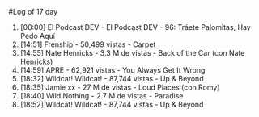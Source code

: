 #Log of 17 day

1. [00:00] El Podcast DEV - El Podcast DEV - 96: Tráete Palomitas, Hay Pedo Aquí
1. [14:51] Frenship - 50,499 vistas - Carpet
1. [14:55] Nate Henricks - 3.3 M de vistas - Back of the Car (con Nate Henricks)
1. [14:59] APRE - 62,921 vistas - You Always Get It Wrong
1. [18:32] Wildcat! Wildcat! - 87,744 vistas - Up & Beyond
1. [18:35] Jamie xx - 27 M de vistas - Loud Places (con Romy)
1. [18:40] Wild Nothing - 2.7 M de vistas - Paradise
1. [18:52] Wildcat! Wildcat! - 87,744 vistas - Up & Beyond
